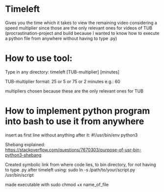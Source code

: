 # Timeleft
Gives you the time which it takes to view the remaining video considering a speed multiplier since those are the only relevant ones for videos of TUB
(procrastination-project and build because I wanted to know how to execute a python file from anywhere without having to type .py)


# How to use tool:
Type in any directory:
timeleft [TUB-multiplier] [minutes]

TUB-ḿultiplier format: 25 or 5 or 75 or 2
minutes e.g.: 60

multipliers chosen because these are the only relevant ones for TUB

# How to implement python program into bash to use it from anywhere
insert as first line without anything after it: 
#!/usr/bin/env python3

Shebang explained:
https://stackoverflow.com/questions/7670303/purpose-of-usr-bin-python3-shebang

Created symbolic link from where code lies, to bin directory, for not having to type .py after timeleft using:
sudo ln -s /path/to/your/script.py /usr/bin/script

made executable with sudo chmod +x name_of_file
